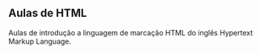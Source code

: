 ## Aulas de HTML

Aulas de introdução a linguagem de marcação HTML do inglês Hypertext Markup Language.